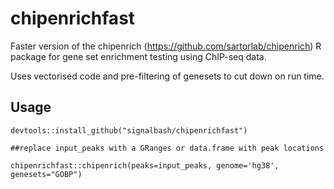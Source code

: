 # chipenrichfast

Faster version of the chipenrich (https://github.com/sartorlab/chipenrich) R package for gene set enrichment testing using ChIP-seq data.

Uses vectorised code and pre-filtering of genesets to cut down on run time.

## Usage
```
devtools::install_github("signalbash/chipenrichfast")

##replace input_peaks with a GRanges or data.frame with peak locations

chipenrichfast::chipenrich(peaks=input_peaks, genome='hg38', genesets="GOBP")

```
